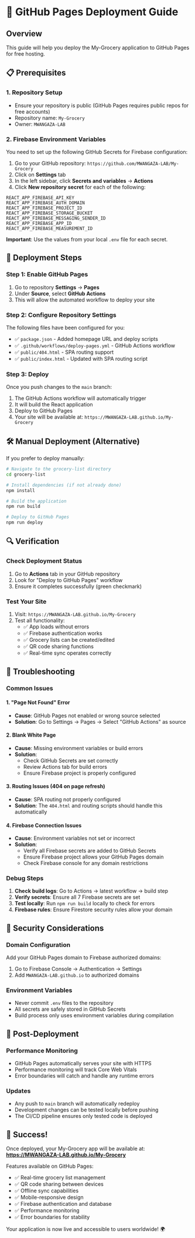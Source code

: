 # 🚀 GitHub Pages Deployment Guide

## Overview
This guide will help you deploy the My-Grocery application to GitHub Pages for free hosting.

## 📋 Prerequisites

### 1. Repository Setup
- Ensure your repository is public (GitHub Pages requires public repos for free accounts)
- Repository name: `My-Grocery`
- Owner: `MWANGAZA-LAB`

### 2. Firebase Environment Variables
You need to set up the following GitHub Secrets for Firebase configuration:

1. Go to your GitHub repository: `https://github.com/MWANGAZA-LAB/My-Grocery`
2. Click on **Settings** tab
3. In the left sidebar, click **Secrets and variables** → **Actions**
4. Click **New repository secret** for each of the following:

```
REACT_APP_FIREBASE_API_KEY
REACT_APP_FIREBASE_AUTH_DOMAIN
REACT_APP_FIREBASE_PROJECT_ID
REACT_APP_FIREBASE_STORAGE_BUCKET
REACT_APP_FIREBASE_MESSAGING_SENDER_ID
REACT_APP_FIREBASE_APP_ID
REACT_APP_FIREBASE_MEASUREMENT_ID
```

**Important**: Use the values from your local `.env` file for each secret.

## 🔧 Deployment Steps

### Step 1: Enable GitHub Pages
1. Go to repository **Settings** → **Pages**
2. Under **Source**, select **GitHub Actions**
3. This will allow the automated workflow to deploy your site

### Step 2: Configure Repository Settings
The following files have been configured for you:

- ✅ `package.json` - Added homepage URL and deploy scripts
- ✅ `.github/workflows/deploy-pages.yml` - GitHub Actions workflow
- ✅ `public/404.html` - SPA routing support
- ✅ `public/index.html` - Updated with SPA routing script

### Step 3: Deploy
Once you push changes to the `main` branch:

1. The GitHub Actions workflow will automatically trigger
2. It will build the React application
3. Deploy to GitHub Pages
4. Your site will be available at: `https://MWANGAZA-LAB.github.io/My-Grocery`

## 🛠️ Manual Deployment (Alternative)

If you prefer to deploy manually:

```bash
# Navigate to the grocery-list directory
cd grocery-list

# Install dependencies (if not already done)
npm install

# Build the application
npm run build

# Deploy to GitHub Pages
npm run deploy
```

## 🔍 Verification

### Check Deployment Status
1. Go to **Actions** tab in your GitHub repository
2. Look for "Deploy to GitHub Pages" workflow
3. Ensure it completes successfully (green checkmark)

### Test Your Site
1. Visit: `https://MWANGAZA-LAB.github.io/My-Grocery`
2. Test all functionality:
   - ✅ App loads without errors
   - ✅ Firebase authentication works
   - ✅ Grocery lists can be created/edited
   - ✅ QR code sharing functions
   - ✅ Real-time sync operates correctly

## 🚨 Troubleshooting

### Common Issues

#### 1. "Page Not Found" Error
- **Cause**: GitHub Pages not enabled or wrong source selected
- **Solution**: Go to Settings → Pages → Select "GitHub Actions" as source

#### 2. Blank White Page
- **Cause**: Missing environment variables or build errors
- **Solution**: 
  - Check GitHub Secrets are set correctly
  - Review Actions tab for build errors
  - Ensure Firebase project is properly configured

#### 3. Routing Issues (404 on page refresh)
- **Cause**: SPA routing not properly configured
- **Solution**: The `404.html` and routing scripts should handle this automatically

#### 4. Firebase Connection Issues
- **Cause**: Environment variables not set or incorrect
- **Solution**:
  - Verify all Firebase secrets are added to GitHub Secrets
  - Ensure Firebase project allows your GitHub Pages domain
  - Check Firebase console for any domain restrictions

### Debug Steps
1. **Check build logs**: Go to Actions → latest workflow → build step
2. **Verify secrets**: Ensure all 7 Firebase secrets are set
3. **Test locally**: Run `npm run build` locally to check for errors
4. **Firebase rules**: Ensure Firestore security rules allow your domain

## 🔐 Security Considerations

### Domain Configuration
Add your GitHub Pages domain to Firebase authorized domains:
1. Go to Firebase Console → Authentication → Settings
2. Add `MWANGAZA-LAB.github.io` to authorized domains

### Environment Variables
- Never commit `.env` files to the repository
- All secrets are safely stored in GitHub Secrets
- Build process only uses environment variables during compilation

## 📱 Post-Deployment

### Performance Monitoring
- GitHub Pages automatically serves your site with HTTPS
- Performance monitoring will track Core Web Vitals
- Error boundaries will catch and handle any runtime errors

### Updates
- Any push to `main` branch will automatically redeploy
- Development changes can be tested locally before pushing
- The CI/CD pipeline ensures only tested code is deployed

## 🎉 Success!

Once deployed, your My-Grocery app will be available at:
**https://MWANGAZA-LAB.github.io/My-Grocery**

Features available on GitHub Pages:
- ✅ Real-time grocery list management
- ✅ QR code sharing between devices
- ✅ Offline sync capabilities
- ✅ Mobile-responsive design
- ✅ Firebase authentication and database
- ✅ Performance monitoring
- ✅ Error boundaries for stability

Your application is now live and accessible to users worldwide! 🌍
